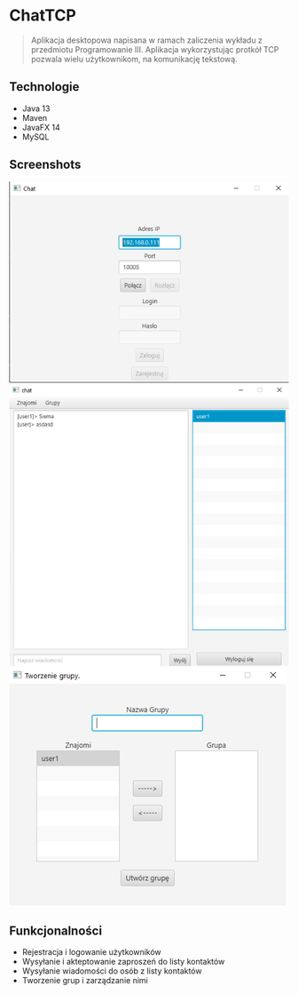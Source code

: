 # ChatTCP
> Aplikacja desktopowa napisana w ramach zaliczenia wykładu z przedmiotu Programowanie III. Aplikacja wykorzystując protkół TCP pozwala wielu użytkownikom, na komunikację tekstową. 

## Technologie
* Java 13
* Maven
* JavaFX 14
* MySQL

## Screenshots
![Example screenshot](./screenshots/panel-logowania.png)
![Example screenshot](./screenshots/panel-glowny.png)
![Example screenshot](./screenshots/grupa.png)

## Funkcjonalności
* Rejestracja i logowanie użytkowników
* Wysyłanie i akteptowanie zaproszeń do listy kontaktów
* Wysyłanie wiadomości do osób z listy kontaktów
* Tworzenie grup i zarządzanie nimi
  


